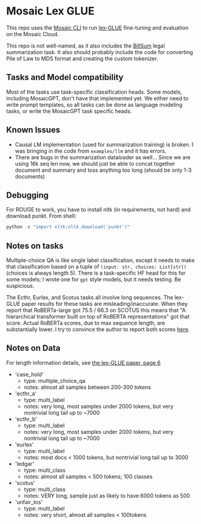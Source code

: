 # Mosaic Lex GLUE

This repo uses the [Mosaic CLI](https://internal.mcli.docs.mosaicml.com/index.html) to run [lex-GLUE](https://huggingface.co/datasets/lex_glue) fine-tuning and evaluation on the Mosaic Cloud.

This repo is not well-named, as it also includes the [BillSum](https://huggingface.co/datasets/billsum) legal summarization task. It also should probably include the code for converting Pile of Law to MDS format and creating the custom tokenizer.

## Tasks and Model compatibility

Most of the tasks use task-specific classification heads. Some models, including MosaicGPT, don't have that implemented yet. We either need to write prompt templates, so all tasks can be done as language modeling tasks, or write the MosaicGPT task specific heads.

## Known Issues

* Causal LM implementation (used for summarization training) is broken. I was bringing in the code from `examples/llm` and it has errors.
* There are bugs in the summarization dataloader as well... Since we are using 16k seq len now, we should just be able to concat together document and summary and toss anything too long (should be only 1-3 documents)

## Debugging

For ROUGE to work, you have to install nltk (in requirements, not hard) and download punkt. From shell:

```python
python -c "import nltk;nltk.download('punkt')"
```

## Notes on tasks

Multiple-choice QA is like single label classification, except it needs to make that classification based on a tuple of `(input: str, choices: List[str])` (choices is always length 5). There is a task-specific HF head for this for some models; I wrote one for `gpt` style models, but it needs testing. Be suspicious.

The Ecthr, Eurlex, and Scotus tasks all involve long sequences. The lex-GLUE paper results for these tasks are misleading/inaccurate. When they report that RoBERTa-large got 75.5 / 66.3 on SCOTUS this means that "A hierarchical transformer built on top of RoBERTA representations" got that score. Actual RoBERTa scores, due to max sequence length, are substantially lower. I try to convince the author to report both scores [here](https://github.com/coastalcph/lex-glue/discussions/36).

## Notes on Data

For length information details, see [the lex-GLUE paper, page 6](https://arxiv.org/pdf/2110.00976.pdf#page=6)

* 'case_hold'
  * type: multiple_choice_qa
  * notes: almost all samples between 200-300 tokens
* 'ecthr_a'
  * type: multi_label
  * notes: very long, most samples under 2000 tokens, but very nontrivial long tail up to ~7000
* 'ecthr_b'
  * type: multi_label
  * notes: very long, most samples under 2000 tokens, but very nontrivial long tail up to ~7000
* 'eurlex'
  * type: multi_label
  * notes: most docs < 1000 tokens, but nontrivial long tail up to 3000
* 'ledgar'
  * type: multi_class
  * notes: almost all samples < 500 tokens; 100 classes
* 'scotus'
  * type: multi_class
  * notes: VERY long, sample just as likely to have 6000 tokens as 500
* 'unfair_tos'
  * type: multi_label
  * notes: very short, almost all samples < 100tokens
